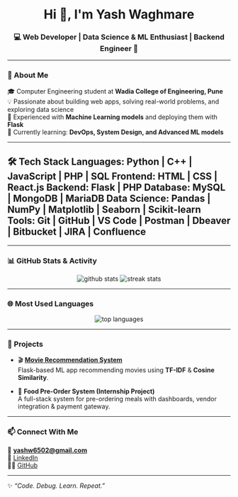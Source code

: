 <h1 align="center">Hi 👋, I'm Yash Waghmare</h1>
<h3 align="center">💻 Web Developer | Data Science & ML Enthusiast | Backend Engineer 🚀</h3>

---

### 🚀 About Me
🎓 Computer Engineering student at **Wadia College of Engineering, Pune**  
💡 Passionate about building web apps, solving real-world problems, and exploring data science  
🤖 Experienced with **Machine Learning models** and deploying them with **Flask**  
🌱 Currently learning: **DevOps, System Design, and Advanced ML models**  

---

## 🛠️ Tech Stack **Languages:** Python | C++ | JavaScript | PHP | SQL **Frontend:** HTML | CSS | React.js **Backend:** Flask | PHP **Database:** MySQL | MongoDB | MariaDB **Data Science:** Pandas | NumPy | Matplotlib | Seaborn | Scikit-learn **Tools:** Git | GitHub | VS Code | Postman | Dbeaver | Bitbucket | JIRA | Confluence
---

### 📊 GitHub Stats & Activity  

<p align="center">
  <img src="https://github-readme-stats.vercel.app/api?username=Yashw2121&show_icons=true&theme=radical" alt="github stats" />
  <img src="https://github-readme-streak-stats.herokuapp.com/?user=Yashw2121&theme=radical" alt="streak stats" />
</p>

---

### 🌐 Most Used Languages  

<p align="center">
  <img src="https://github-readme-stats.vercel.app/api/top-langs/?username=Yashw2121&layout=compact&theme=radical" alt="top languages" />
</p>

---

### 🚀 Projects  

- 🎬 [**Movie Recommendation System**](https://github.com/Yashw2121/Movie-Recommendation-System)  
  Flask-based ML app recommending movies using **TF-IDF** & **Cosine Similarity**.  

- 🍴 **Food Pre-Order System (Internship Project)**  
  A full-stack system for pre-ordering meals with dashboards, vendor integration & payment gateway.  

---

### 📫 Connect With Me  

📧 **yashw6502@gmail.com**  
💼 [LinkedIn](https://www.linkedin.com/in/yash-waghmare-)  
🧑‍💻 [GitHub](https://github.com/Yashw2121)  

---

✨ *“Code. Debug. Learn. Repeat.”*  

